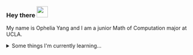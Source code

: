### Hey there  <img src="https://raw.githubusercontent.com/MartinHeinz/MartinHeinz/master/wave.gif" width="30px">
My name is Ophelia Yang and I am a junior Math of Computation major at UCLA.


<details>
  <summary>Some things I'm currently learning...</summary>
  <br>
  <p><i>Siri play ME! by Taylor Swift ft. Brendon Urie 🎶</i><p>
  - Front end/full stack development
  - Computer vision and image registration
  - Brains!
  
  - I post random photos and trip snippets at **[VSCO](https://vsco.co/jayehernandez)**. (Look at the Journal's tab!)
  - My go to jam when coding: musicals. Non-stop. ⭐️
  - I absolutely adore Eevee, the best Pokemon.
  
  <br><br>
</details>


<!--
**opheliayzx/opheliayzx** is a ✨ _special_ ✨ repository because its `README.md` (this file) appears on your GitHub profile.

Here are some ideas to get you started:

- 🔭 I’m currently working on ...
- 🌱 I’m currently learning ...
- 👯 I’m looking to collaborate on ...
- 🤔 I’m looking for help with ...
- 💬 Ask me about ...
- 📫 How to reach me: ...
- 😄 Pronouns: ...
- ⚡ Fun fact: ...
-->
